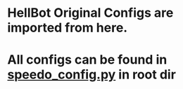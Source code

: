 # HellBot Original Configs are imported from here.

# All configs can be found in [speedo_config.py](https://github.com/TheVaders/InVade/blob/master/speedo_config.py) in root dir
